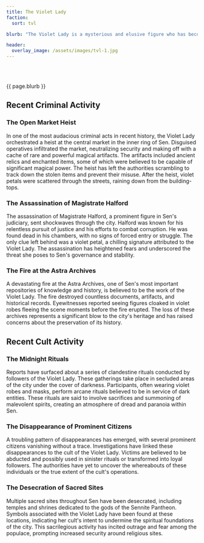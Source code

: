 ```yaml
---
title: The Violet Lady
faction:
  sort: tvl

blurb: "The Violet Lady is a mysterious and elusive figure who has become synonymous with criminal and cult activity in the Celestial City of Sen. Her presence is shrouded in secrecy, and she operates from the shadows, leaving behind only traces of her influence and the fear that follows in her wake. Despite extensive efforts by law enforcement and various factions within Sen, the true identity of the Violet Lady remains unknown, making her one of the most enigmatic and dangerous threats the city has ever faced."

header:
  overlay_image: /assets/images/tvl-1.jpg
---
```


<h1 id="overview" style="visibility: hidden; margin: 0px; padding: 0px;">Overview</h1>

{{ page.blurb }}

<!--more-->

## Recent Criminal Activity

### The Open Market Heist

In one of the most audacious criminal acts in recent history, the Violet Lady orchestrated a heist at the central market in the inner ring of Sen. Disguised operatives infiltrated the market, neutralizing security and making off with a cache of rare and powerful magical artifacts. The artifacts included ancient relics and enchanted items, some of which were believed to be capable of significant magical power. The heist has left the authorities scrambling to track down the stolen items and prevent their misuse. After the heist, violet petals were scattered through the streets, raining down from the building-tops.

### The Assassination of Magistrate Halford

The assassination of Magistrate Halford, a prominent figure in Sen's judiciary, sent shockwaves through the city. Halford was known for his relentless pursuit of justice and his efforts to combat corruption. He was found dead in his chambers, with no signs of forced entry or struggle. The only clue left behind was a violet petal, a chilling signature attributed to the Violet Lady. The assassination has heightened fears and underscored the threat she poses to Sen's governance and stability.

### The Fire at the Astra Archives

A devastating fire at the Astra Archives, one of Sen's most important repositories of knowledge and history, is believed to be the work of the Violet Lady. The fire destroyed countless documents, artifacts, and historical records. Eyewitnesses reported seeing figures cloaked in violet robes fleeing the scene moments before the fire erupted. The loss of these archives represents a significant blow to the city's heritage and has raised concerns about the preservation of its history.

## Recent Cult Activity

### The Midnight Rituals

Reports have surfaced about a series of clandestine rituals conducted by followers of the Violet Lady. These gatherings take place in secluded areas of the city under the cover of darkness. Participants, often wearing violet robes and masks, perform arcane rituals believed to be in service of dark entities. These rituals are said to involve sacrifices and summoning of malevolent spirits, creating an atmosphere of dread and paranoia within Sen.

### The Disappearance of Prominent Citizens

A troubling pattern of disappearances has emerged, with several prominent citizens vanishing without a trace. Investigations have linked these disappearances to the cult of the Violet Lady. Victims are believed to be abducted and possibly used in sinister rituals or transformed into loyal followers. The authorities have yet to uncover the whereabouts of these individuals or the true extent of the cult's operations.

### The Desecration of Sacred Sites

Multiple sacred sites throughout Sen have been desecrated, including temples and shrines dedicated to the gods of the Sennite Pantheon. Symbols associated with the Violet Lady have been found at these locations, indicating her cult's intent to undermine the spiritual foundations of the city. This sacrilegious activity has incited outrage and fear among the populace, prompting increased security around religious sites.